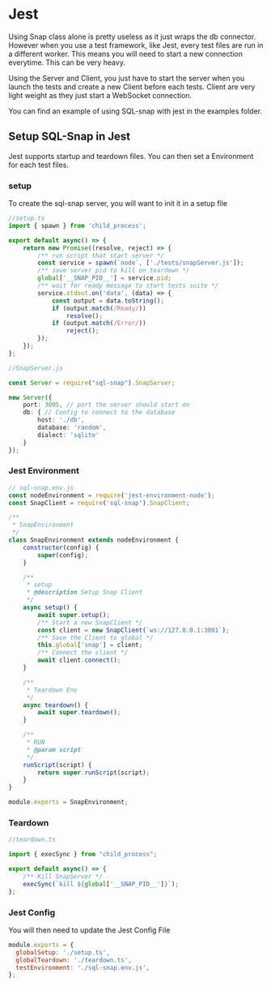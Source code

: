 # Jest

Using Snap class alone is pretty useless as it just wraps the db connector. However when you use a test framework, like Jest, every test files are run in a different worker. This means you will need to start a new connection everytime. This can be very heavy.

Using the Server and Client, you just have to start the server when you launch the tests and create a new Client before each tests. Client are very light weight as they just start a WebSocket connection.

You can find an example of using SQL-snap with jest in the examples folder.

## Setup SQL-Snap in Jest

Jest supports startup and teardown files. You can then set a Environment for each test files.

### setup

To create the sql-snap server, you will want to init it in a setup file


```ts
//setup.ts
import { spawn } from 'child_process';

export default async() => {
    return new Promise((resolve, reject) => {
        /** run script that start server */
        const service = spawn(`node`, ['./tests/snapServer.js']);
        /** save server pid to kill on teardown */
        global['__SNAP_PID__'] = service.pid;
        /** wait for ready message to start tests suite */
        service.stdout.on('data', (data) => {
            const output = data.toString();
            if (output.match(/Ready/))
                resolve();
            if (output.match(/Error/))
                reject();
        });
    });
};
```

```ts
//SnapServer.js

const Server = require("sql-snap").SnapServer;

new Server({
    port: 3005, // port the server should start on
    db: { // Config to connect to the database
        host: './db',
        database: 'random',
        dialect: 'sqlite'
    }
});
```

### Jest Environment

```js
// sql-snap.env.js
const nodeEnvironment = require('jest-environment-node');
const SnapClient = require('sql-snap').SnapClient;

/**
 * SnapEnvironment
 */
class SnapEnvironment extends nodeEnvironment {
    constructor(config) {
        super(config);
    }

    /**
     * setup
     * @description Setup Snap Client
     */
    async setup() {
        await super.setup();
        /** Start a new SnapClient */
        const client = new SnapClient(`ws://127.0.0.1:3001`);
        /** Save the Client to global */
        this.global['snap'] = client;
        /** Connect the client */
        await client.connect();
    }

    /**
     * Teardown Env
     */
    async teardown() {
        await super.teardown();
    }

    /**
     * RUN
     * @param script
     */
    runScript(script) {
        return super.runScript(script);
    }
}

module.exports = SnapEnvironment;

```

### Teardown

```ts
//teardown.ts

import { execSync } from "child_process";

export default async() => {
    /** Kill SnapServer */
    execSync(`kill ${global['__SNAP_PID__']}`);
};

```

### Jest Config

You will then need to update the Jest Config File

```js
module.exports = {
  globalSetup: './setup.ts',
  globalTeardown: './teardown.ts',
  testEnvironment: './sql-snap.env.js',
};

```
